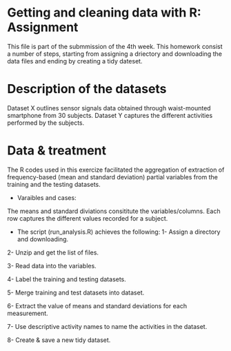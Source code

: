 # Getting and cleaning data with R: Assignment

This file is part of the submmission of the 4th week.
This homework consist a number of steps, starting from assigning a driectory and downloading the data files and ending by creating a tidy dateset.

# Description of the datasets
Dataset X outlines sensor signals data obtained through waist-mounted smartphone from 30 subjects. Dataset Y captures the different activities performed by the subjects.

# Data & treatment
The R codes used in this exercize facilitated the aggregation of extraction of frequency-based (mean and standard deviation) partial variables from the training and the testing datasets. 

- Varaibles and cases:

The means and standard diviations consititute the variables/columns.
Each row captures the different values recorded for a subject.

- The script (run_analysis.R) achieves the following:
 1- Assign a directory and downloading.
 
 2- Unzip and get the list of files.
 
 3- Read data into the variables.
 
 4- Label the training and testing datasets.
 
 5- Merge training and test datasets into dataset.
 
 6- Extract the value of means and standard deviations for each measurement.
 
 7- Use descriptive activity names to name the activities in the dataset.
 
 8- Create & save a new tidy dataset.
